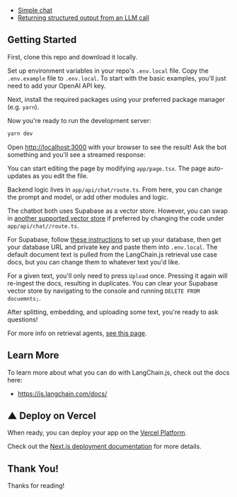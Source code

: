 - [Simple chat](/app/api/chat/route.ts)
- [Returning structured output from an LLM call](/app/api/chat//route.ts)

## Getting Started

First, clone this repo and download it locally.

Set up environment variables in your repo's `.env.local` file. Copy the `.env.example` file to `.env.local`.
To start with the basic examples, you'll just need to add your OpenAI API key.

Next, install the required packages using your preferred package manager (e.g. `yarn`).

Now you're ready to run the development server:

```bash
yarn dev
```
Open [http://localhost:3000](http://localhost:3000) with your browser to see the result! Ask the bot something and you'll see a streamed response:

You can start editing the page by modifying `app/page.tsx`. The page auto-updates as you edit the file.

Backend logic lives in `app/api/chat/route.ts`. From here, you can change the prompt and model, or add other modules and logic.

The chatbot both uses Supabase as a vector store. However, you can swap in
[another supported vector store](https://js.langchain.com/docs/modules/data_connection/vectorstores/integrations/) if preferred by changing
the code under `app/api/chat//route.ts`.

For Supabase, follow [these instructions](https://js.langchain.com/docs/modules/data_connection/vectorstores/integrations/supabase) to set up your
database, then get your database URL and private key and paste them into `.env.local`. The default document text is pulled from the LangChain.js retrieval use case docs, but you can change them to whatever text you'd like.

For a given text, you'll only need to press `Upload` once. Pressing it again will re-ingest the docs, resulting in duplicates.
You can clear your Supabase vector store by navigating to the console and running `DELETE FROM docuemnts;`.

After splitting, embedding, and uploading some text, you're ready to ask questions!

For more info on retrieval agents, [see this page](https://js.langchain.com/docs/use_cases/question_answering/conversational_retrieval_agents).

## Learn More

To learn more about what you can do with LangChain.js, check out the docs here:

- https://js.langchain.com/docs/

## ▲ Deploy on Vercel

When ready, you can deploy your app on the [Vercel Platform](https://vercel.com/new?utm_medium=default-template&filter=next.js&utm_source=create-next-app&utm_campaign=create-next-app-readme).

Check out the [Next.js deployment documentation](https://nextjs.org/docs/deployment) for more details.

## Thank You!

Thanks for reading!
